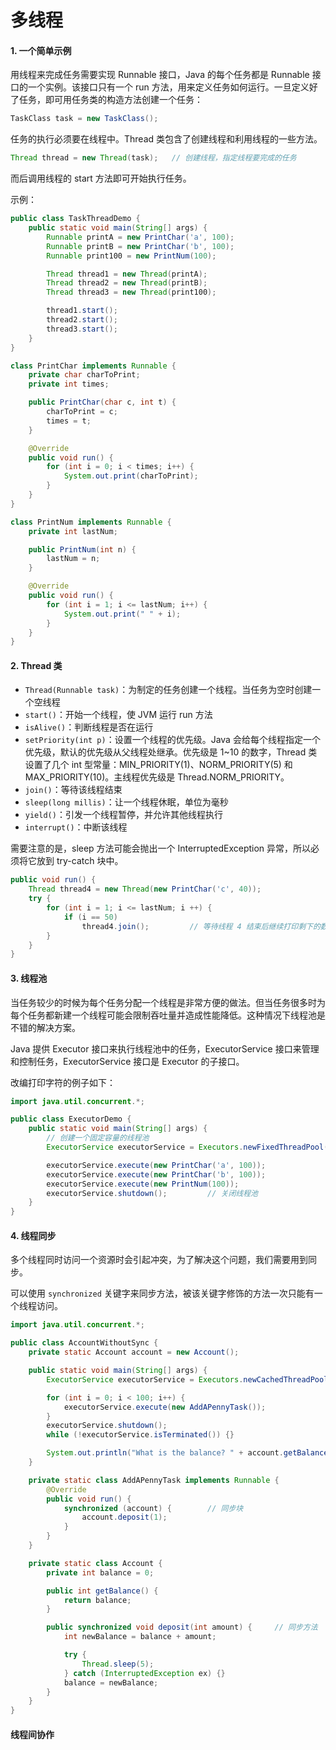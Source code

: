 # 多线程

#### 1. 一个简单示例

用线程来完成任务需要实现 Runnable 接口，Java 的每个任务都是 Runnable 接口的一个实例。该接口只有一个 run 方法，用来定义任务如何运行。一旦定义好了任务，即可用任务类的构造方法创建一个任务：

```java
TaskClass task = new TaskClass();
```

任务的执行必须要在线程中。Thread 类包含了创建线程和利用线程的一些方法。

```java
Thread thread = new Thread(task);   // 创建线程，指定线程要完成的任务
```

而后调用线程的 start 方法即可开始执行任务。

示例：

```java
public class TaskThreadDemo {
    public static void main(String[] args) {
        Runnable printA = new PrintChar('a', 100);
        Runnable printB = new PrintChar('b', 100);
        Runnable print100 = new PrintNum(100);

        Thread thread1 = new Thread(printA);
        Thread thread2 = new Thread(printB);
        Thread thread3 = new Thread(print100);

        thread1.start();
        thread2.start();
        thread3.start();
    }
}

class PrintChar implements Runnable {
    private char charToPrint;
    private int times;

    public PrintChar(char c, int t) {
        charToPrint = c;
        times = t;
    }

    @Override
    public void run() {
        for (int i = 0; i < times; i++) {
            System.out.print(charToPrint);
        }
    }
}

class PrintNum implements Runnable {
    private int lastNum;

    public PrintNum(int n) {
        lastNum = n;
    }

    @Override
    public void run() {
        for (int i = 1; i <= lastNum; i++) {
            System.out.print(" " + i);
        }
    }
}
```

#### 2. Thread 类

- `Thread(Runnable task)`：为制定的任务创建一个线程。当任务为空时创建一个空线程
- `start()`：开始一个线程，使 JVM 运行 run 方法
- `isAlive()`：判断线程是否在运行
- `setPriority(int p)`：设置一个线程的优先级。Java 会给每个线程指定一个优先级，默认的优先级从父线程处继承。优先级是 1~10 的数字，Thread 类设置了几个 int 型常量：MIN_PRIORITY(1)、NORM_PRIORITY(5) 和 MAX_PRIORITY(10)。主线程优先级是 Thread.NORM_PRIORITY。
- `join()`：等待该线程结束
- `sleep(long millis)`：让一个线程休眠，单位为毫秒
- `yield()`：引发一个线程暂停，并允许其他线程执行
- `interrupt()`：中断该线程

需要注意的是，sleep 方法可能会抛出一个 InterruptedException 异常，所以必须将它放到 try-catch 块中。

```java
public void run() {
    Thread thread4 = new Thread(new PrintChar('c', 40));
    try {
        for (int i = 1; i <= lastNum; i ++) {
            if (i == 50)
                thread4.join(); 		// 等待线程 4 结束后继续打印剩下的数字
        }
    }
}
```

#### 3. 线程池

当任务较少的时候为每个任务分配一个线程是非常方便的做法。但当任务很多时为每个任务都新建一个线程可能会限制吞吐量并造成性能降低。这种情况下线程池是不错的解决方案。

Java 提供 Executor 接口来执行线程池中的任务，ExecutorService 接口来管理和控制任务，ExecutorService 接口是 Executor 的子接口。

改编打印字符的例子如下：

```java
import java.util.concurrent.*;

public class ExecutorDemo {
    public static void main(String[] args) {
        // 创建一个固定容量的线程池
        ExecutorService executorService = Executors.newFixedThreadPool(3);

        executorService.execute(new PrintChar('a', 100));
        executorService.execute(new PrintChar('b', 100));
        executorService.execute(new PrintNum(100));
        executorService.shutdown();			// 关闭线程池
    }
}
```

#### 4. 线程同步

多个线程同时访问一个资源时会引起冲突，为了解决这个问题，我们需要用到同步。

可以使用 `synchronized` 关键字来同步方法，被该关键字修饰的方法一次只能有一个线程访问。

```java
import java.util.concurrent.*;

public class AccountWithoutSync {
    private static Account account = new Account();

    public static void main(String[] args) {
        ExecutorService executorService = Executors.newCachedThreadPool();

        for (int i = 0; i < 100; i++) {
            executorService.execute(new AddAPennyTask());
        }
        executorService.shutdown();
        while (!executorService.isTerminated()) {}

        System.out.println("What is the balance? " + account.getBalance());
    }

    private static class AddAPennyTask implements Runnable {
        @Override
        public void run() {
            synchronized (account) {        // 同步块
                account.deposit(1);
            }
        }
    }

    private static class Account {
        private int balance = 0;

        public int getBalance() {
            return balance;
        }

        public synchronized void deposit(int amount) {     // 同步方法
            int newBalance = balance + amount;

            try {
                Thread.sleep(5);
            } catch (InterruptedException ex) {}
            balance = newBalance;
        }
    }
}
```

#### 线程间协作

